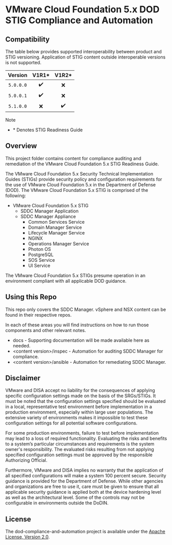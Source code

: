 # VMware Cloud Foundation 5.x DOD STIG Compliance and Automation

## Compatibility
The table below provides supported interoperability between product and STIG versioning. Application of STIG content outside interoperable versions is not supported.

|      Version      |        V1R1*       |         V1R2*      |
|:-----------------:|:------------------:|:------------------:|
|     `5.0.0.0`     | :heavy_check_mark: |         :x:        |
|     `5.0.0.1`     | :heavy_check_mark: |         :x:        |
|     `5.1.0.0`     |         :x:        | :heavy_check_mark: |

> [!NOTE]
> - \* Denotes STIG Readiness Guide    

## Overview
This project folder contains content for compliance auditing and remediation of the VMware Cloud Foundation 5.x STIG Readiness Guide.

The VMware Cloud Foundation 5.x Security Technical Implementation Guides (STIGs) provide security policy and configuration requirements for the use of VMware Cloud Foundation 5.x in the Department of Defense (DOD). The VMware Cloud Foundation 5.x STIG is comprised of the following:

- VMware Cloud Foundation 5.x STIG 
  - SDDC Manager Application
  - SDDC Manager Appliance
    - Common Services Service
    - Domain Manager Service
    - Lifecycle Manager Service
    - NGINX
    - Operations Manager Service
    - Photon OS
    - PostgreSQL
    - SOS Service
    - UI Service

The VMware Cloud Foundation 5.x STIGs presume operation in an environment compliant with all applicable DOD guidance.

## Using this Repo
This repo only covers the SDDC Manager. vSphere and NSX content can be found in their respective repos.  

In each of these areas you will find instructions on how to run those components and other relevant notes.  
- docs - Supporting documentation will be made available here as needed.
- \<content version\>/inspec - Automation for auditing SDDC Manager for compliance.
- \<content version\>/ansible - Automation for remediating SDDC Manager.

## Disclaimer
VMware and DISA accept no liability for the consequences of applying specific configuration settings made on the basis of the SRGs/STIGs. It must be noted that the configuration settings specified should be evaluated in a local, representative test environment before implementation in a production environment, especially within large user populations. The extensive variety of environments makes it impossible to test these configuration settings for all potential software configurations.

For some production environments, failure to test before implementation may lead to a loss of required functionality. Evaluating the risks and benefits to a system’s particular circumstances and requirements is the system owner's responsibility. The evaluated risks resulting from not applying specified configuration settings must be approved by the responsible Authorizing Official.

Furthermore, VMware and DISA implies no warranty that the application of all specified configurations will make a system 100 percent secure. Security guidance is provided for the Department of Defense. While other agencies and organizations are free to use it, care must be given to ensure that all applicable security guidance is applied both at the device hardening level as well as the architectural level. Some of the controls may not be configurable in environments outside the DoDIN.

## License
The dod-compliance-and-automation project is available under the [Apache License, Version 2.0](LICENSE).
